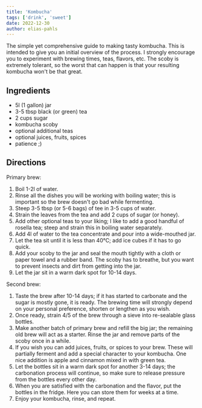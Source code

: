 ```yaml
---
title: 'Kombucha'
tags: ['drink', 'sweet']
date: 2022-12-30
author: elias-pahls
---
```


The simple yet comprehensive guide to making tasty kombucha. This is intended
to give you an initial overview of the process. I strongly encourage you to
experiment with brewing times, teas, flavors, etc. The scoby is extremely
tolerant, so the worst that can happen is that your resulting kombucha won't be
that great.

## Ingredients

- 5l (1 gallon) jar
- 3-5 tbsp black (or green) tea
- 2 cups sugar
- kombucha scoby
- optional additional teas
- optional juices, fruits, spices
- patience ;)

## Directions

Primary brew:

1. Boil 1-2l of water.
2. Rinse all the dishes you will be working with boiling water; this is
   important so the brew doesn't go bad while fermenting.
3. Steep 3-5 tbsp (or 5-6 bags) of tee in 3-5 cups of water.
4. Strain the leaves from the tea and add 2 cups of sugar (or honey).
5. Add other optional teas to your liking; I like to add a good handful of
   rosella tea; steep and strain this in boiling water separately.
6. Add 4l of water to the tea concentrate and pour into a wide-mouthed jar.
7. Let the tea sit until it is less than 40°C; add ice cubes if it has to go
   quick.
8. Add your scoby to the jar and seal the mouth tightly with a cloth or paper
   towel and a rubber band. The scoby has to breathe, but you want to prevent
   insects and dirt from getting into the jar.
9. Let the jar sit in a warm dark spot for 10-14 days.

Second brew:

1. Taste the brew after 10-14 days; if it has started to carbonate and the
   sugar is mostly gone, it is ready. The brewing time will strongly depend on
   your personal preference, shorten or lengthen as you wish.
2. Once ready, strain 4/5 of the brew through a sieve into re-sealable glass
   bottles.
3. Make another batch of primary brew and refill the big jar; the remaining old
   brew will act as a starter. Rinse the jar and remove parts of the scoby once
   in a while.
4. If you wish you can add juices, fruits, or spices to your brew. These will
   partially ferment and add a special character to your kombucha. One nice
   addition is apple and cinnamon mixed in with green tea.
5. Let the bottles sit in a warm dark spot for another 3-14 days; the
   carbonation process will continue, so make sure to release pressure from the
   bottles every other day.
6. When you are satisfied with the carbonation and the flavor, put the bottles
   in the fridge. Here you can store them for weeks at a time.
7. Enjoy your kombucha, rinse, and repeat.

